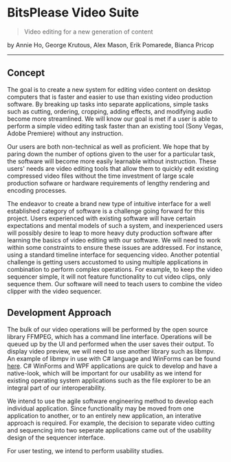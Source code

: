 # BitsPlease Video Suite

> Video editing for a new generation of content

by Annie Ho, George Krutous, Alex Mason, Erik Pomarede, Bianca Pricop

---

## Concept

The goal is to create a new system for editing video content on desktop computers that is faster and easier to use than existing video production software. By breaking up tasks into separate applications, simple tasks such as cutting, ordering, cropping, adding effects, and modifying audio become more streamlined. We will know our goal is met if a user is able to perform a simple video editing task faster than an existing tool (Sony Vegas, Adobe Premiere) without any instruction.

Our users are both non-technical as well as proficient. We hope that by paring down the number of options given to the user for a particular task, the software will become more easily learnable without instruction. These users' needs are video editing tools that allow them to quickly edit existing compressed video files without the time investment of large scale production sofware or hardware requirements of lengthy rendering and encoding processes.

The endeavor to create a brand new type of intuitive interface for a well established category of software is a challenge going forward for this project. Users experienced with existing software will have certain expectations and mental models of such a system, and inexperienced users will possibly desire to leap to more heavy duty production software after learning the basics of video editing with our software. We will need to work within some constraints to ensure these issues are addressed. For instance, using a standard timeline interface for sequencing video. Another potential challenge is getting users accustomed to using multiple applications in combination to perform complex operations. For example, to keep the video sequencer simple, it will not feature functionality to cut video clips, only sequence them. Our software will need to teach users to combine the video clipper with the video sequencer.

## Development Approach

The bulk of our video operations will be performed by the open source library FFMPEG, which has a command line interface. Operations will be queued up by the UI and performed when the user saves their output. To display video preview, we will need to use another library such as libmpv. An example of libmpv in use with C# language and WinForms can be found [here](https://github.com/mpv-player/mpv-examples/tree/master/libmpv/csharp). C# WinForms and WPF applications are quick to develop and have a native-look, which will be important for our usability as we intend for existing operating system applications such as the file explorer to be an integral part of our interoperability.

We intend to use the agile software engineering method to develop each individual application. Since functionality may be moved from one application to another, or to an entirely new application, an interative approach is required. For example, the decision to separate video cutting and sequencing into two seperate applications came out of the usability design of the sequencer interface.

For user testing, we intend to perform usability studies.
